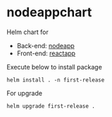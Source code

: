 # nodeappchart
Helm chart for 
- Back-end: [nodeapp](https://github.com/yogeshlonkar/nodeapp)
- Front-end: [reactapp](https://github.com/yogeshlonkar/reactapp)

Execute below to install package
```shell
helm install . -n first-release
```

For upgrade
```shell
helm upgrade first-release .
```
